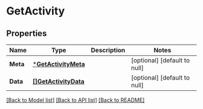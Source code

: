 # GetActivity

## Properties
Name | Type | Description | Notes
------------ | ------------- | ------------- | -------------
**Meta** | [***GetActivityMeta**](GetActivity_meta.md) |  | [optional] [default to null]
**Data** | [**[]GetActivityData**](GetActivity_data.md) |  | [optional] [default to null]

[[Back to Model list]](../README.md#documentation-for-models) [[Back to API list]](../README.md#documentation-for-api-endpoints) [[Back to README]](../README.md)


